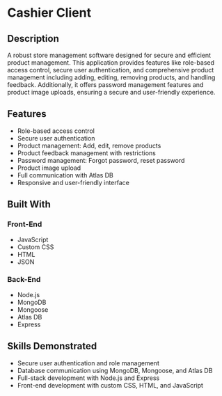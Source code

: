 # Cashier Client

## Description

A robust store management software designed for secure and efficient product management. This application provides features like role-based access control, secure user authentication, and comprehensive product management including adding, editing, removing products, and handling feedback. Additionally, it offers password management features and product image uploads, ensuring a secure and user-friendly experience.

## Features

- Role-based access control
- Secure user authentication
- Product management: Add, edit, remove products
- Product feedback management with restrictions
- Password management: Forgot password, reset password
- Product image upload
- Full communication with Atlas DB
- Responsive and user-friendly interface

## Built With

### Front-End

- JavaScript
- Custom CSS
- HTML
- JSON

### Back-End

- Node.js
- MongoDB
- Mongoose
- Atlas DB
- Express

## Skills Demonstrated

- Secure user authentication and role management
- Database communication using MongoDB, Mongoose, and Atlas DB
- Full-stack development with Node.js and Express
- Front-end development with custom CSS, HTML, and JavaScript
